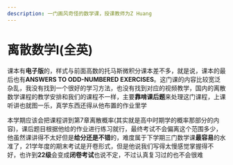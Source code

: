 ```yaml
---
description: 一门画风奇怪的数学课，授课教师为Z Huang
---
```


# 离散数学Ⅰ(全英)

课本有**电子版**的，样式与前面高数的托马斯微积分课本差不多，就是说，课本的最后也有**ANSWERS TO ODD-NUMBERED EXERCISES**。这门课的内容比较宽泛杂乱，我没有找到一个很好的学习方法，也没有找到对应的视频教学，国内的离散数学课程的教学安排和我们的课程不一样，主要**靠啃课后题**来处理这门课程，上课听讲也就图一乐，真学东西还得从他布置的作业里学

本学期应该会把课程讲到第7章离散概率(其实就是高中时期学的概率那部分的内容)，课后题目根据他给的作业进行练习就行，最终考试不会偏离这个范围多少，他虽然课讲得不太好但是**给分还是不错**的，难度属于下学期三门数学课**最容易**的水准了，21学年度的期末考试是开卷形式，但是他说我们写得太慢感觉掌握得不好，也许到**22级**会变成**闭卷考试**也说不定，不过认真复习过的也不会很难